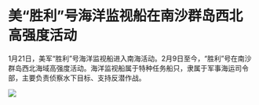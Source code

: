 # 美“胜利”号海洋监视船在南沙群岛西北高强度活动

1月21日，美军“胜利”号海洋监视船进入南海活动。2月9日至今，“胜利”号在南沙群岛西北海域高强度活动。海洋监视船属于特种任务船只，隶属于军事海运司令部，主要负责侦察水下目标、支持反潜作战。

![](https://inews.gtimg.com/news_bt/OXKUO3rn2WJlidl93ag6oQRrH8USwBG4kd5EMEPa9-2oQAA/1000)


